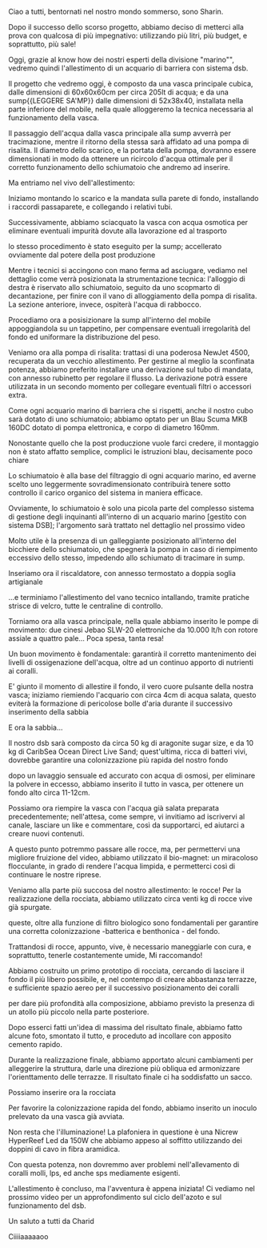Ciao a tutti, bentornati nel nostro mondo sommerso, sono Sharin.

  Dopo il successo dello scorso progetto, abbiamo deciso di metterci alla prova con qualcosa di più impegnativo: utilizzando più litri, più budget, e soprattutto, più sale!
  
  Oggi, grazie al know how dei nostri esperti della divisione "marino"", vedremo quindi l'allestimento di un acquario di barriera con sistema dsb.
  
  

Il progetto  che vedremo oggi, è composto da una vasca principale cubica, dalle dimensioni di 60x60x60cm per circa 205lt di acqua; e da una sump{{LEGGERE SA'MP}} dalle dimensioni di 52x38x40, installata nella parte inferiore del mobile, nella quale alloggeremo la tecnica necessaria al funzionamento della vasca.


Il passaggio dell'acqua dalla vasca principale alla sump avverrà per tracimazione, mentre il ritorno della stessa sarà affidato ad una pompa di risalita. Il diametro dello scarico, e la portata della pompa, dovranno essere dimensionati in modo da ottenere un ricircolo d'acqua ottimale per il corretto funzionamento dello schiumatoio che andremo ad inserire.

Ma entriamo nel vivo dell'allestimento:

Iniziamo montando lo scarico e la mandata sulla parete di fondo, installando i raccordi passaparete, e collegando i relativi tubi.

Successivamente, abbiamo sciacquato la vasca con acqua osmotica per eliminare eventuali impurità dovute alla lavorazione ed al trasporto

lo stesso procedimento è stato eseguito per la sump; accellerato ovviamente dal potere della post produzione

Mentre i tecnici si accingono con mano ferma ad asciugare, vediamo nel dettaglio come verrà posizionata la strumentazione tecnica: l'alloggio di destra è riservato allo schiumatoio, seguito da uno scopmarto di decantazione, per finire con il vano di alloggiamento della pompa di risalita. La sezione anteriore, invece, ospiterà l'acqua di rabbocco.

Procediamo ora a posisizionare la sump all'interno del mobile appoggiandola su un tappetino, per compensare eventuali irregolarità del fondo ed uniformare la distribuzione del peso.

Veniamo ora alla pompa di risalita: trattasi di una poderosa NewJet 4500, recuperata da un vecchio allestimento. Per gestirne al meglio la sconfinata potenza, abbiamo preferito installare una derivazione sul tubo di mandata, con annesso rubinetto per regolare il flusso.
La derivazione potrà essere utilizzata in un secondo momento per collegare eventuali filtri o accessori extra. 


Come ogni acquario marino di barriera che si rispetti, anche il nostro cubo sarà dotato di uno schiumatoio; abbiamo optato per un Blau Scuma MKB 160DC dotato di pompa elettronica, e corpo di diametro 160mm. 

Nonostante quello che la post produczione vuole farci credere, il montaggio non è stato affatto semplice, complici le istruzioni blau, decisamente poco chiare

Lo schiumatoio è alla base del filtraggio di ogni acquario marino, ed averne scelto uno leggermente sovradimensionato contribuirà tenere sotto controllo  il carico organico del sistema in maniera efficace. 

Ovviamente, lo schiumatoio è solo una picola parte del complesso sistema di gestione degli inquinanti all'interno di un acquario marino [gestito con sistema DSB]; l'argomento sarà trattato nel dettaglio nel prossimo video

Molto utile è la presenza di un galleggiante posizionato all'interno del bicchiere dello schiumatoio, che spegnerà la pompa in caso di riempimento eccessivo dello stesso, impedendo allo schiumato di tracimare in sump.

Inseriamo ora il riscaldatore, con annesso termostato a doppia soglia  artigianale

...e terminiamo l'allestimento del vano tecnico intallando, tramite pratiche strisce di velcro, tutte le centraline di controllo.

Torniamo ora alla vasca principale, nella quale abbiamo inserito le pompe di movimento: due cinesi Jebao SLW-20 elettroniche da 10.000 lt/h con rotore assiale a quattro pale... Poca spesa, tanta resa!

Un buon movimento è fondamentale: garantirà il corretto mantenimento dei livelli di ossigenazione dell'acqua, oltre ad  un continuo apporto di nutrienti ai coralli.

E' giunto il momento di allestire il fondo, il vero cuore pulsante della nostra vasca; iniziamo riemiendo l'acquario con circa 4cm di acqua salata, questo eviterà la formazione di pericolose bolle d'aria durante il successivo inserimento della sabbia

E ora la sabbia...


Il nostro dsb sarà composto da circa 50 kg di aragonite sugar size, e da 10 kg di CaribSea  Ocean Direct Live Sand; quest'ultima, ricca di batteri vivi, dovrebbe garantire una colonizzazione più rapida del nostro fondo

dopo un lavaggio sensuale ed accurato con acqua di osmosi, per eliminare la polvere in eccesso, abbiamo  inserito il tutto in vasca, per ottenere un fondo alto circa 11-12cm.

Possiamo ora riempire la vasca con l'acqua già salata preparata precedentemente; nell'attesa, come sempre, vi invitiamo ad iscrivervi al canale, lasciare un like e commentare, così da supportarci, ed aiutarci a creare nuovi contenuti.

A questo punto potremmo passare alle rocce, ma, per permettervi una migliore fruizione del video, abbiamo utilizzato il bio-magnet: un miracoloso flocculante, in grado di rendere l'acqua limpida, e permetterci così di continuare le nostre riprese.



Veniamo alla parte più succosa del nostro allestimento: le rocce!
Per la realizzazione della rocciata, abbiamo utilizzato circa venti kg di rocce vive già spurgate. 

queste, oltre alla funzione di filtro biologico sono fondamentali per garantire una corretta colonizzazione -batterica e benthonica - del fondo.

Trattandosi di rocce, appunto, vive, è necessario maneggiarle con cura, e soprattutto, tenerle costantemente umide, Mi raccomando!


Abbiamo costruito un primo prototipo di rocciata, cercando di lasciare il fondo il più libero possibile, e, nel contempo di creare abbastanza terrazze, e sufficiente spazio aereo per il successivo posizionamento dei coralli

per dare più profondità alla composizione, abbiamo previsto la presenza di un atollo più piccolo nella parte posteriore.


Dopo esserci fatti un'idea di massima del risultato finale, abbiamo fatto alcune foto, smontato il tutto, e proceduto ad incollare con apposito cemento rapido.

Durante la realizzazione finale, abbiamo apportato alcuni cambiamenti per alleggerire la struttura,  darle una direzione più obliqua ed armonizzare l'orienttamento delle terrazze. Il risultato finale ci ha soddisfatto un sacco.


Possiamo inserire ora la rocciata


Per favorire la colonizzazione rapida del fondo, abbiamo inserito un inoculo prelevato da una vasca già avviata.

Non resta che l'illuminazione! La plafoniera in questione è una Nicrew HyperReef Led da 150W che abbiamo appeso al soffitto utilizzando dei doppini di cavo in fibra aramidica.

Con questa potenza, non dovremmo aver problemi nell'allevamento di coralli molli, lps, ed anche sps mediamente esigenti.


L'allestimento è concluso, ma l'avventura è appena iniziata! Ci vediamo nel prossimo video per un approfondimento sul ciclo dell'azoto e sul funzionamento del dsb. 

Un saluto a tutti da Charid

Ciiiiaaaaaoo









